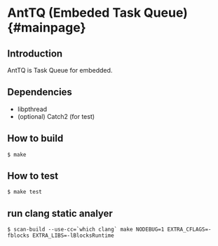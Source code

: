AntTQ (Embeded Task Queue) {#mainpage}
==========================

Introduction
------------

AntTQ is Task Queue for embedded.

Dependencies
------------

- libpthread
- (optional) Catch2 (for test)

How to build
------------

```
$ make
```

How to test
-----------

```
$ make test
```

run clang static analyer
------------------------

```
$ scan-build --use-cc=`which clang` make NODEBUG=1 EXTRA_CFLAGS=-fblocks EXTRA_LIBS=-lBlocksRuntime
```
